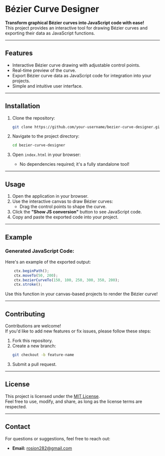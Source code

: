 # Bézier Curve Designer

**Transform graphical Bézier curves into JavaScript code with ease!**  
This project provides an interactive tool for drawing Bézier curves and exporting their data as JavaScript functions.

---

## Features

- Interactive Bézier curve drawing with adjustable control points.
- Real-time preview of the curve.
- Export Bézier curve data as JavaScript code for integration into your projects.
- Simple and intuitive user interface.

---

## Installation

1. Clone the repository:
   ```bash
   git clone https://github.com/your-username/bezier-curve-designer.git
   ```

2. Navigate to the project directory:
   ```bash
   cd bezier-curve-designer
   ```

3. Open `index.html` in your browser:
   - No dependencies required; it's a fully standalone tool!

---

## Usage

1. Open the application in your browser.
2. Use the interactive canvas to draw Bézier curves:
   - Drag the control points to shape the curve.
3. Click the **"Show JS conversion"** button to see JavaScript code.
4. Copy and paste the exported code into your project.

---

## Example

### **Generated JavaScript Code:**

Here's an example of the exported output:

```javascript
    ctx.beginPath();
    ctx.moveTo(50, 200);
    ctx.bezierCurveTo(150, 100, 250, 300, 350, 200);
    ctx.stroke();
```

Use this function in your canvas-based projects to render the Bézier curve!

---

## Contributing

Contributions are welcome!  
If you'd like to add new features or fix issues, please follow these steps:

1. Fork this repository.
2. Create a new branch:
   ```bash
   git checkout -b feature-name
   ```
3. Submit a pull request.

---

## License

This project is licensed under the [MIT License](LICENSE).  
Feel free to use, modify, and share, as long as the license terms are respected.

---

## Contact

For questions or suggestions, feel free to reach out:

- **Email:** rosion282@gmail.com
